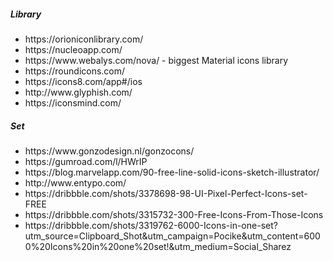 

<h5>Library</h5>
<ul>
  <li>https://orioniconlibrary.com/</li>
  <li>https://nucleoapp.com/</li>
  <li>https://www.webalys.com/nova/ - biggest Material icons library</li>
  <li>https://roundicons.com/</li>
  <li>https://icons8.com/app#/ios</li>
  <li>http://www.glyphish.com/</li>
<li>https://iconsmind.com/</li>
</ul>

<h5>Set</h5>
<ul>
  <li>https://www.gonzodesign.nl/gonzocons/</li>
  <li>https://gumroad.com/l/HWrIP</li>
  <li>https://blog.marvelapp.com/90-free-line-solid-icons-sketch-illustrator/</li>
  <li>http://www.entypo.com/</li>
  <li>https://dribbble.com/shots/3378698-98-UI-Pixel-Perfect-Icons-set-FREE</li>
  <li>https://dribbble.com/shots/3315732-300-Free-Icons-From-Those-Icons</li>
  <li>https://dribbble.com/shots/3319762-6000-Icons-in-one-set?utm_source=Clipboard_Shot&utm_campaign=Pocike&utm_content=6000%20Icons%20in%20one%20set!&utm_medium=Social_Sharez</li>
</ul>
